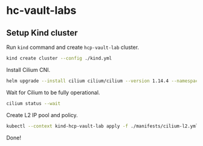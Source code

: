 # hc-vault-labs

## Setup Kind cluster

Run `kind` command and create `hcp-vault-lab` cluster.

```bash
kind create cluster --config ./kind.yml
```

Install Cilium CNI.

```bash
helm upgrade --install cilium cilium/cilium --version 1.14.4 --namespace kube-system -f ./cilium.yml --kube-context kind-hcp-vault-lab
```

Wait for Cilium to be fully operational.

```bash
cilium status --wait
```

Create L2 IP pool and policy.

```bash
kubectl --context kind-hcp-vault-lab apply -f ./manifests/cilium-l2.yml
```

Done!
